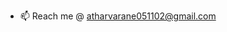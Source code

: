 <!--  👋 Hello Stranger -->

<!--   [![@atharane's Holopin board](https://holopin.io/api/user/board?user=atharane)](https://holopin.io/@atharane) -->

<!--  [![atharane's GitHub | Dependencies](https://stats.quine.sh/atharane/dependencies?theme=dark)](https://quine.sh?utm_source=widgets&utm_campaign=atharane) -->

<!-- [![atharane's GitHub | Stats](https://stats.quine.sh/atharane/github?theme=dark)](https://quine.sh?utm_source=widgets&utm_campaign=atharane)n -->

<!-- A full-stack developer with proficiency in cloud computing and DevOps. -->


<!-- [![Atharva's GitHub stats](https://github-readme-stats.vercel.app/api?username=atharane)](https://github.com/anuraghazra/github-readme-stats) -->


<!-- - 🔭 Currently working on Contest Calender -->
<!-- - 🌱 Currently learning NextJS -->
<!-- - 👯 I’m looking to collaborate on ... -->
<!-- - 🤔 I’m looking for help with ... -->
<!-- - 💬 Ask me about ... -->
- 📫 Reach me @ atharvarane051102@gmail.com
<!-- - ⚡ Fun fact: ... -->

